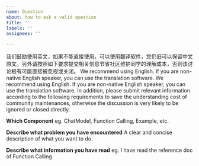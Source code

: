 ```yaml
---
name: Question
about: how to ask a valid question
title: ''
labels: ''
assignees: ''

---
```


我们鼓励使用英文，如果不能直接使用，可以使用翻译软件，您仍旧可以保留中文原文。另外请按照如下要求提交相关信息节省社区维护同学的理解成本，否则该讨论极有可能直接被忽视或关闭。
We recommend using English. If you are non-native English speaker, you can use the translation software. We recommend using English. If you are non-native English speaker, you can use the translation software. In addition, please submit relevant information according to the following requirements to save the understanding cost of community maintenances, otherwise the discussion is very likely to be ignored or closed directly.



**Which Component**
eg. ChatModel, Function Calling, Example, etc.

**Describe what problem you have encountered**
A clear and concise description of what you want to do.

**Describe what information you have read**
eg. I have read the reference doc of Function Calling

